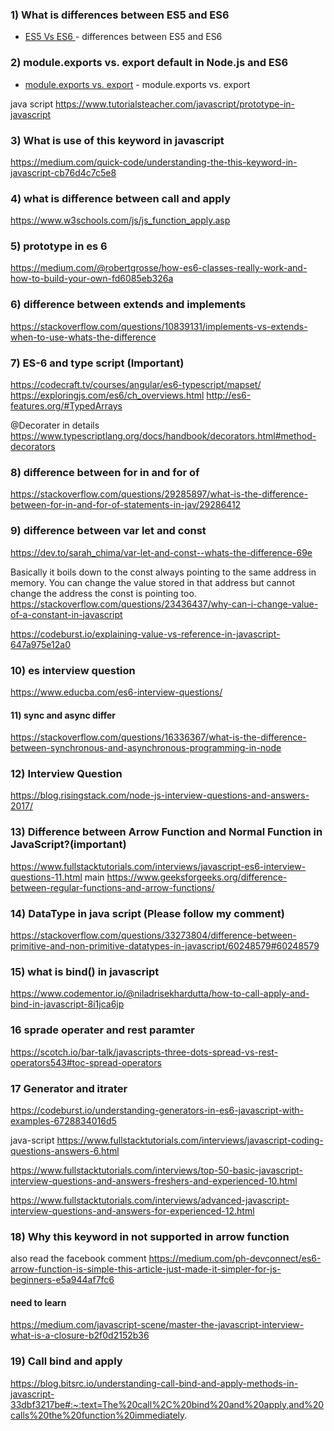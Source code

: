 ### 1) What is differences between ES5 and ES6 

* [ES5 Vs ES6 ](https://engineering.carsguide.com.au/es5-vs-es6-syntax-6c8350fa6998) - differences between ES5 and ES6

### 2) module.exports vs. export default in Node.js and ES6

* [module.exports vs. export](https://stackoverflow.com/questions/40294870/module-exports-vs-export-default-in-node-js-and-es6) - module.exports vs. export

java script
https://www.tutorialsteacher.com/javascript/prototype-in-javascript

### 3) What is use of this keyword in javascript
https://medium.com/quick-code/understanding-the-this-keyword-in-javascript-cb76d4c7c5e8

### 4) what is difference between call and apply
https://www.w3schools.com/js/js_function_apply.asp

### 5) prototype in es 6
https://medium.com/@robertgrosse/how-es6-classes-really-work-and-how-to-build-your-own-fd6085eb326a

### 6) difference between extends and implements
https://stackoverflow.com/questions/10839131/implements-vs-extends-when-to-use-whats-the-difference

### 7) ES-6 and type script (Important)
https://codecraft.tv/courses/angular/es6-typescript/mapset/
https://exploringjs.com/es6/ch_overviews.html
http://es6-features.org/#TypedArrays

@Decorater in details
https://www.typescriptlang.org/docs/handbook/decorators.html#method-decorators

### 8) difference between for in and for of 
https://stackoverflow.com/questions/29285897/what-is-the-difference-between-for-in-and-for-of-statements-in-jav/29286412

### 9) difference between var let and const 
https://dev.to/sarah_chima/var-let-and-const--whats-the-difference-69e

Basically it boils down to the const always pointing to the same address in memory. You can change the value stored in that address but cannot change the address the const is pointing too.
https://stackoverflow.com/questions/23436437/why-can-i-change-value-of-a-constant-in-javascript

https://codeburst.io/explaining-value-vs-reference-in-javascript-647a975e12a0

### 10) es interview question
https://www.educba.com/es6-interview-questions/

#### 11) sync and async differ 
https://stackoverflow.com/questions/16336367/what-is-the-difference-between-synchronous-and-asynchronous-programming-in-node

### 12) Interview Question 
https://blog.risingstack.com/node-js-interview-questions-and-answers-2017/

### 13)  Difference between Arrow Function and Normal Function in JavaScript?(important)
https://www.fullstacktutorials.com/interviews/javascript-es6-interview-questions-11.html
main
https://www.geeksforgeeks.org/difference-between-regular-functions-and-arrow-functions/

### 14) DataType in java script  (Please follow my comment)
https://stackoverflow.com/questions/33273804/difference-between-primitive-and-non-primitive-datatypes-in-javascript/60248579#60248579

### 15) what is bind() in javascript
https://www.codementor.io/@niladrisekhardutta/how-to-call-apply-and-bind-in-javascript-8i1jca6jp

### 16 sprade operater and rest paramter
https://scotch.io/bar-talk/javascripts-three-dots-spread-vs-rest-operators543#toc-spread-operators

### 17 Generator and itrater
https://codeburst.io/understanding-generators-in-es6-javascript-with-examples-6728834016d5

java-script
https://www.fullstacktutorials.com/interviews/javascript-coding-questions-answers-6.html

https://www.fullstacktutorials.com/interviews/top-50-basic-javascript-interview-questions-and-answers-freshers-and-experienced-10.html

https://www.fullstacktutorials.com/interviews/advanced-javascript-interview-questions-and-answers-for-experienced-12.html

### 18) Why this keyword in not supported in arrow function 
also read the facebook comment 
https://medium.com/ph-devconnect/es6-arrow-function-is-simple-this-article-just-made-it-simpler-for-js-beginners-e5a944af7fc6


#### need to learn
https://medium.com/javascript-scene/master-the-javascript-interview-what-is-a-closure-b2f0d2152b36

### 19) Call bind and apply
https://blog.bitsrc.io/understanding-call-bind-and-apply-methods-in-javascript-33dbf3217be#:~:text=The%20call%2C%20bind%20and%20apply,and%20calls%20the%20function%20immediately.

